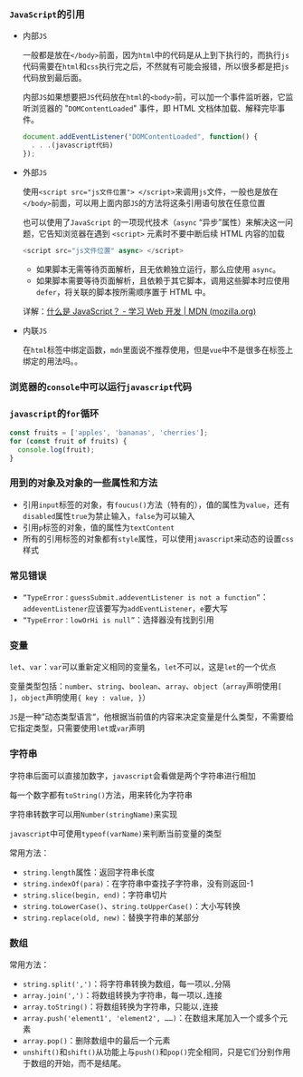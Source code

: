 ### `JavaScript`的引用

- 内部`JS`

  一般都是放在`</body>`前面，因为`html`中的代码是从上到下执行的，而执行`js`代码需要在`html`和`css`执行完之后，不然就有可能会报错，所以很多都是把`js`代码放到最后面。

  内部`JS`如果想要把`JS`代码放在`html`的`<body>`前，可以加一个事件监听器，它监听浏览器的 "`DOMContentLoaded`" 事件，即 HTML 文档体加载、解释完毕事件。

  ```javascript
  document.addEventListener("DOMContentLoaded", function() {
    . . .(javascript代码)
  });
  ```

- 外部`JS`

  使用`<script src="js文件位置"> </script>`来调用`js`文件，一般也是放在`</body>`前面，可以用上面内部`JS`的方法将这条引用语句放在任意位置

  也可以使用了`JavaScript` 的一项现代技术（`async` “异步”属性）来解决这一问题，它告知浏览器在遇到 `<script>` 元素时不要中断后续 HTML 内容的加载

  ```javascript
  <script src="js文件位置" async> </script>
  ```

  - 如果脚本无需等待页面解析，且无依赖独立运行，那么应使用 `async`。
  - 如果脚本需要等待页面解析，且依赖于其它脚本，调用这些脚本时应使用 `defer`，将关联的脚本按所需顺序置于 HTML 中。

  详解：[什么是 JavaScript？ - 学习 Web 开发 | MDN (mozilla.org)](https://developer.mozilla.org/zh-CN/docs/Learn/JavaScript/First_steps/What_is_JavaScript#脚本调用策略)

- 内联`JS`

  在`html`标签中绑定函数，`mdn`里面说不推荐使用，但是`vue`中不是很多在标签上绑定的用法吗。。



### 浏览器的`console`中可以运行`javascript`代码



### `javascript`的`for`循环

```javascript
const fruits = ['apples', 'bananas', 'cherries'];
for (const fruit of fruits) {
  console.log(fruit);
}
```



### 用到的对象及对象的一些属性和方法

- 引用`input`标签的对象，有`foucus()`方法（特有的），值的属性为`value`，还有`disabled`属性`true`为禁止输入，`false`为可以输入
- 引用`p`标签的对象，值的属性为`textContent`
- 所有的引用标签的对象都有`style`属性，可以使用`javascript`来动态的设置`css`样式



### 常见错误

- ```“TypeError：guessSubmit.addeventListener is not a function”```：`addeventListener`应该要写为`addEventListener`，`e`要大写
- ```“TypeError：lowOrHi is null”```：选择器没有找到引用



### 变量

`let`、`var`：`var`可以重新定义相同的变量名，`let`不可以，这是`let`的一个优点

变量类型包括：`number`、`string`、`boolean`、`array`、`object`（`array`声明使用`[ ]`，`object`声明使用`{ key : value, }`）

`JS`是一种”动态类型语言“，他根据当前值的内容来决定变量是什么类型，不需要给它指定类型，只需要使用`let`或`var`声明



### 字符串

字符串后面可以直接加数字，`javascript`会看做是两个字符串进行相加

每一个数字都有`toString()`方法，用来转化为字符串

字符串转数字可以用`Number(stringName)`来实现

`javascript`中可使用`typeof(varName)`来判断当前变量的类型

常用方法：

- `string.length`属性：返回字符串长度
- `string.indexOf(para)`：在字符串中查找子字符串，没有则返回-1
- `string.slice(begin, end)`：字符串切片
- `string.toLowerCase()`、`string.toUpperCase()`：大小写转换
- `string.replace(old, new)`：替换字符串的某部分

### 数组

常用方法：

- `string.split(',')`：将字符串转换为数组，每一项以`,`分隔
- `array.join(',')`：将数组转换为字符串，每一项以`,`连接
- `array.toString()`：将数组转换为字符串，只能以`,`连接
- `array.push('element1', 'element2', ……)`：在数组末尾加入一个或多个元素
- `array.pop()`：删除数组中的最后一个元素
- `unshift()`和`shift()`从功能上与`push()`和`pop()`完全相同，只是它们分别作用于数组的开始，而不是结尾。